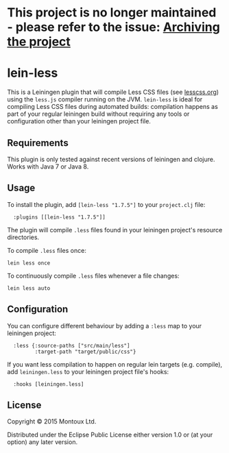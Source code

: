 # This project is no longer maintained - please refer to the issue: [Archiving the project](https://github.com/montoux/lein-less/issues/22)

# lein-less

This is a Leiningen plugin that will compile Less CSS files (see [lesscss.org](http://lesscss.org)) using the `less.js` 
compiler running on the JVM. `lein-less` is ideal for compiling Less CSS files during automated builds: compilation 
happens as part of your regular leiningen build without requiring any tools or configuration other than your leiningen 
project file.

## Requirements

This plugin is only tested against recent versions of leiningen and clojure. Works with Java 7 or Java 8.

## Usage

To install the plugin, add `[lein-less "1.7.5"]` to your `project.clj` file:

```
  :plugins [[lein-less "1.7.5"]]
```

The plugin will compile `.less` files found in your leiningen project's resource directories.

To compile `.less` files once:

```
lein less once
```

To continuously compile `.less` files whenever a file changes:

```
lein less auto
```

## Configuration

You can configure different behaviour by adding a `:less` map to your leiningen project:

```
  :less {:source-paths ["src/main/less"]
         :target-path "target/public/css"}
```

If you want less compilation to happen on regular lein targets (e.g. compile),
add `leiningen.less` to your leiningen project file's hooks:

```
  :hooks [leiningen.less]
```

## License

Copyright © 2015 Montoux Ltd.

Distributed under the Eclipse Public License either version 1.0 or (at your option) any later version.
